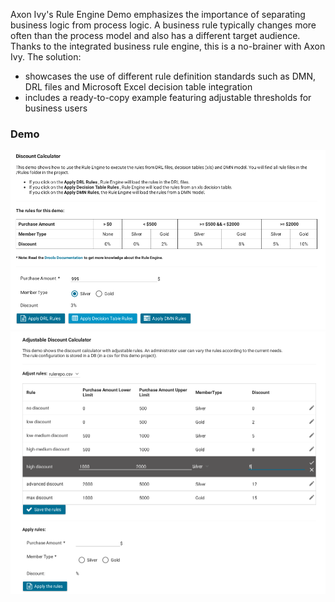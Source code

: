 Axon Ivy's Rule Engine Demo emphasizes the importance of separating business
logic from process logic. A business rule typically changes more often than the
process model and also has a different target audience. Thanks to the integrated
business rule engine, this is a no-brainer with Axon Ivy. The solution:
 
- showcases the use of different rule definition standards such as DMN, DRL
  files and Microsoft Excel decision table integration
- includes a ready-to-copy example featuring adjustable thresholds for business
  users


### Demo

![Rule Engine Demo 1](screen1.png "Rule Engine Demo 1")
![Rule Engine Demo 2](screen2.png "Rule Engine Demo 2")
